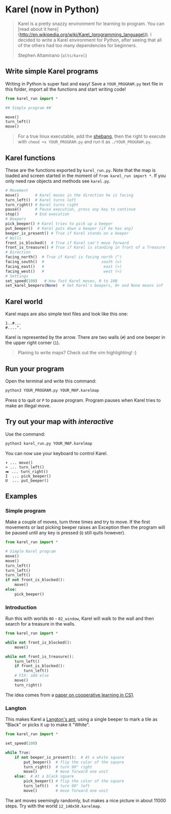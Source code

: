 # Karel (now in Python)

> Karel is a pretty snazzy environment for learning to program. You can [read about it here](http://en.wikipedia.org/wiki/Karel_(programming_language\)).
> I decided to write a Karel environment for Python, after seeing that all of the others had too many dependencies for beginners.
>
> Stephen Altamirano (`alts/karel`)

## Write simple Karel programs

Writing in Python is super fast and easy! Save a `YOUR_PROGRAM.py` text file in this folder, import all the functions and start writing code!

```python
from karel_run import *

## Simple program ##

move()
turn_left()
move()
```

> For a true linux executable, add the [shebang](https://stackoverflow.com/a/19305076/11105559), then the right to execute with `chmod +x YOUR_PROGRAM.py` and run it as `./YOUR_PROGRAM.py`.

## Karel functions

These are the functions exported by `karel_run.py`. Note that the map is loaded and screen started in the moment of `from karel_run import *`. If you only need raw objects and methods see `karel.py`.

```python
# Movement
move()       # Karel moves in the direction he is facing
turn_left()  # Karel turns left
turn_right() # Karel turns right
pause()      # Pause execution, press any key to continue
stop()       # End execution
# Beepers
pick_beeper() # Karel tries to pick up a beeper
put_beeper()  # Karel puts down a beeper (if he has any)
beeper_is_present() # True if Karel stands on a beeper
# Walls
front_is_blocked()  # True if Karel can't move forward
front_is_treasure() # True if Karel is standing in front of a Treasure
# Direction
facing_north()  # True if Karel is facing north (^)
facing_south()  #                         south (v)
facing_east()   #                          east (>)
facing_west()   #                          west (<)
# Settings
set_speed(100)   # How fast Karel moves, 0 to 100
set_karel_beepers(None)  # Set Karel's beepers, 0+ and None means inf
```

## Karel world

Karel maps are also simple text files and look like this one:

    1..#...
    #....^.

Karel is represented by the arrow. There are two walls (`#`) and one beeper in the upper right corner (`1`).

> Planing to write maps? Check out the vim highlighting! :)


## Run your program

Open the terminal and write this command:

```bash
python3 YOUR_PROGRAM.py YOUR_MAP.karelmap
```

Press `Q` to quit or `P` to pause program.
Program pauses when Karel tries to make an illegal move.

## Try out your map with *interactive*

Use the command:
```bash
python3 karel_run.py YOUR_MAP.karelmap
```

You can now use your keyboard to control Karel.

    ⬆ ... move()
    ⬅ ... turn_left()
    ⮕ ... turn_right()
    I  ... pick_beeper()
    U  ... put_beeper()

## Examples

### Simple program

Make a couple of moves, turn three times and try to move.
If the first movements or last picking beeper raises
an Exception then the program will be paused until any
key is pressed (`Q` still quits however).

```python
from karel_run import *

# Simple Karel program
move()
move()
turn_left()
turn_left()
turn_left()
if not front_is_blocked():
    move()
else:
    pick_beeper()
```

### Introduction

Run this with worlds `00` - `02_window`, Karel will walk to the wall and then search for a treasure in the walls.

```python
from karel_run import *

while not front_is_blocked():
    move()

while not front_is_treasure():
    turn_left()
    if front_is_blocked():
        turn_left()
    # FIX: add else
    move()
    turn_right()
```

The idea comes from a [paper on cooperative learning in CS1](https://dl.acm.org/doi/abs/10.1145/2492686).


### Langton

This makes Karel a [Langton's ant](https://en.wikipedia.org/wiki/Langton%27s_ant), using a single beeper to mark a tile as "Black" or picks it up to make it "White".

```python
from karel_run import *

set_speed(100)

while True:
    if not beeper_is_present():  # At a white square
        put_beeper()  # flip the color of the square
        turn_right()  # turn 90° right
        move()        # move forward one unit
    else:  # At a black square
        pick_beeper() # flip the color of the square
        turn_left()   # turn 90° left
        move()        # move forward one unit
```

The ant moves seemingly randomly, but makes a nice picture in about 11000 steps. Try with the world `12_140x50.karelmap`.

